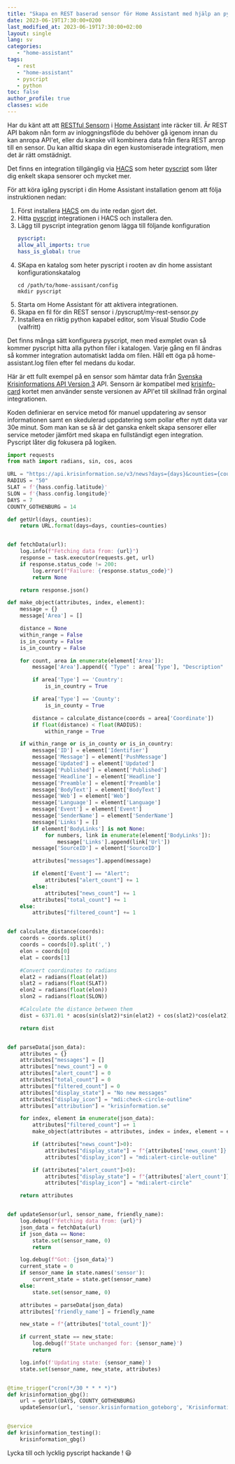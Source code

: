 ```yaml
---
title: "Skapa en REST baserad sensor för Home Assistant med hjälp an pyscript integrationen"
date: 2023-06-19T17:30:00+0200
last_modified_at: 2023-06-19T17:30:00+02:00
layout: single
lang: sv
categories:
   - "home-assistant"
tags:
   - rest
   - "home-assistant"
   - pyscript
   - python
toc: false
author_profile: true
classes: wide
---
```


Har du känt att att [RESTful Sensorn](https://www.home-assistant.io/integrations/sensor.rest/) i [Home Assistant](https://www.home-assistant.io) inte räcker till. Är REST API bakom nån form av inloggningsflöde du behöver gå igenom innan du kan anropa API'et, eller du kanske vill kombinera data från flera REST anrop till en sensor. Du kan alltid skapa din egen kustomiserade integratiom, men det är rätt omstädnigt.

Det finns en integration tillgänglig via [HACS](https://hacs.xyz) som heter [pyscript](https://github.com/custom-components/pyscript) som låter dig enkelt skapa sensorer och mycket mer.

För att köra igång pyscript i din Home Assistant installation genom att följa instruktionen nedan:

1. Först installera [HACS](https://hacs.xyz/) om du inte redan gjort det.
2. Hitta [pyscript](https://github.com/custom-components/pyscript) integrationen i HACS och installera den.
3. Lägg till pyscript integration genom lägga till följande konfiguration
   ```yaml
   pyscript:
   allow_all_imports: true
   hass_is_global: true
   ```
4. SKapa en katalog som heter pyscript i rooten av din home assistant konfigurationskatalog
   ```
   cd /path/to/home-assisant/config
   mkdir pyscript
   ```
5. Starta om Home Assistant för att aktivera integrationen.
6. Skapa en fil för din REST sensor i <ha-config-dir>/pyscrupt/my-rest-sensor.py
7. Installera en riktig python kapabel editor, som Visual Studio Code (valfritt)

Det finns många sätt konfigurera pyscript, men med exmplet ovan så kommer pyscript hitta alla python filer i katalogen. Varje gång en fil ändras så kommer integration automatiskt ladda om filen. Håll ett öga på home-assistant.log filen efter fel medans du kodar.

Här är ett fullt exempel på en sensor som hämtar data från [Svenska Krisinformations API Version 3](https://api.krisinformation.se/v3/) API. Sensorn är kompatibel med [krisinfo-card](https://github.com/isabellaalstrom/krisinfo-card) kortet men använder senste versionen av API'et till skillnad från orginal integrationen.

Koden definierar en service metod för manuel uppdatering av sensor informationen samt en skedulerad uppdatering som pollar efter nytt data var 30e minut. Som man kan se så är det ganska enkelt skapa sensorer eller service metoder jämfört med skapa en fullständigt egen integration. Pyscript låter dig fokusera på logiken.

```python
import requests
from math import radians, sin, cos, acos

URL = "https://api.krisinformation.se/v3/news?days={days}&counties={counties}"
RADIUS = "50"
SLAT = f'{hass.config.latitude}'
SLON = f'{hass.config.longitude}'
DAYS = 7
COUNTY_GOTHENBURG = 14

def getUrl(days, counties):
    return URL.format(days=days, counties=counties)


def fetchData(url):
    log.info(f"Fetching data from: {url}")
    response = task.executor(requests.get, url)
    if response.status_code != 200:
        log.error(f"Failure: {response.status_code}")
        return None

    return response.json()

def make_object(attributes, index, element):
    message = {}
    message['Area'] = []

    distance = None
    within_range = False
    is_in_county = False
    is_in_country = False

    for count, area in enumerate(element['Area']):
        message['Area'].append({ "Type" : area['Type'], "Description" : area['Description'], "Coordinate" : area['Coordinate']})

        if area['Type'] == 'Country':
            is_in_country = True

        if area['Type'] == 'County':
            is_in_county = True

        distance = calculate_distance(coords = area['Coordinate'])
        if float(distance) < float(RADIUS):
            within_range = True

    if within_range or is_in_county or is_in_country:
        message['ID'] = element['Identifier']
        message['Message'] = element['PushMessage']
        message['Updated'] = element['Updated']
        message['Published'] = element['Published']
        message['Headline'] = element['Headline']
        message['Preamble'] = element['Preamble']
        message['BodyText'] = element['BodyText']
        message['Web'] = element['Web']
        message['Language'] = element['Language']
        message['Event'] = element['Event']
        message['SenderName'] = element['SenderName']
        message['Links'] = []
        if element['BodyLinks'] is not None:
            for numbers, link in enumerate(element['BodyLinks']):
                message['Links'].append(link['Url'])
        message['SourceID'] = element['SourceID']

        attributes["messages"].append(message)

        if element['Event'] == "Alert":
            attributes["alert_count"] += 1
        else:
            attributes["news_count"] += 1
        attributes["total_count"] += 1
    else:
        attributes["filtered_count"] += 1


def calculate_distance(coords):
    coords = coords.split()
    coords = coords[0].split(',')
    elon = coords[0]
    elat = coords[1]

    #Convert coordinates to radians
    elat2 = radians(float(elat))
    slat2 = radians(float(SLAT))
    elon2 = radians(float(elon))
    slon2 = radians(float(SLON))

    #Calculate the distance between them
    dist = 6371.01 * acos(sin(slat2)*sin(elat2) + cos(slat2)*cos(elat2)*cos(slon2 - elon2))

    return dist


def parseData(json_data):
    attributes = {}
    attributes["messages"] = []
    attributes["news_count"] = 0
    attributes["alert_count"] = 0
    attributes["total_count"] = 0
    attributes["filtered_count"] = 0
    attributes["display_state"] = "No new messages"
    attributes["display_icon"] = "mdi:check-circle-outline"
    attributes["attribution"] = "krisinformation.se"

    for index, element in enumerate(json_data):
        attributes["filtered_count"] =+ 1
        make_object(attributes = attributes, index = index, element = element)

        if (attributes["news_count"]>0):
            attributes["display_state"] = f"{attributes['news_count']} News Messages"
            attributes["display_icon"] = "mdi:alert-circle-outline"

        if (attributes["alert_count"]>0):
            attributes["display_state"] = f"{attributes['alert_count']} Alert Messages"
            attributes["display_icon"] = "mdi:alert-circle"

    return attributes


def updateSensor(url, sensor_name, friendly_name):
    log.debug(f"Fetching data from: {url}")
    json_data = fetchData(url)
    if json_data == None:
        state.set(sensor_name, 0)
        return

    log.debug(f"Got: {json_data}")
    current_state = 0
    if sensor_name in state.names('sensor'):
        current_state = state.get(sensor_name)
    else:
        state.set(sensor_name, 0)

    attributes = parseData(json_data)
    attributes['friendly_name'] = friendly_name

    new_state = f"{attributes['total_count']}"

    if current_state == new_state:
        log.debug(f'State unchanged for: {sensor_name}')
        return

    log.info(f'Updating state: {sensor_name}')
    state.set(sensor_name, new_state, attributes)


@time_trigger("cron(*/30 * * * *)")
def krisinformation_gbg():
    url = getUrl(DAYS, COUNTY_GOTHENBURG)
    updateSensor(url, 'sensor.krisinformation_goteborg', 'Krisinformation Göteborg')


@service
def krisinformation_testing():
    krisinformation_gbg()
```

Lycka till och lycklig pyscript hackande ! :smiley:
